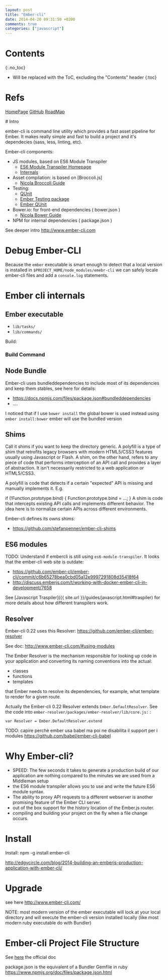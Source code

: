 ```yaml
---
layout: post
title: "Ember-cli"
date: 2014-04-20 09:31:50 +0200
comments: true
categories: ["javascript"]
---
```


# Contents
{:.no_toc}

* Will be replaced with the ToC, excluding the "Contents" header
{:toc}

# Refs

[HomePage](http://iamstef.net/ember-cli/)
[GitHub](https://github.com/stefanpenner/ember-cli)
[RoadMap](https://waffle.io/stefanpenner/ember-cli)

# Intro

ember-cli is command line utility which provides a fast asset pipeline
for Ember. It makes really simple and fast to build a project and it's
dependecies (sass, less, linting, etc).

Ember-cli components:

* JS modules, based on ES6 Module Transpiler
  * [ES6 Module Transpiler Homepage](https://github.com/esnext/es6-module-transpiler)
  * [Internals](http://eviltrout.com/2014/05/03/getting-started-with-es6.html)
* Asset compilation: is based on [Broccoli.js]
  * [Nicola Broccoli Guide]({{site.url}}/guides/broccoli.html)
* Testing:
  * [QUnit](http://qunitjs.com/)
  * [Ember Testing package](http://emberjs.com/guides/testing/integration/)
  * [Ember QUnit](https://github.com/rpflorence/ember-qunit)
* Bower.io: for front-end dependencies ( bower.json )
  * [Nicola Bower Guide]({{site.url}}/guides/bower.html)
* NPM for internal dependencies ( package.json )

See deeper intro http://www.ember-cli.com 

# Debug Ember-CLI

Because the `ember` executable is smart enough to detect that a local version is installed in `$PROJECT_HOME/node_modules/emebr-cli` we can safely locale ember-cli files and add a `console.log` statements.

# Ember cli internals

## Ember executable

* `lib/tasks/`
* `lib/commands/`

Build:

### Build Command


## Node Bundle

Ember-cli uses bundleddependencies to include most of its dependencies and keep them stables, see here for details:

* https://docs.npmjs.com/files/package.json#bundleddependencies
* ....

I noticed that if I use `bower install` the global bower is used instead using `ember install:bower` ember will use the bundled version


## Shims

Call it shims if you want to keep the directory generic. A polyfill is a type of shim that retrofits legacy browsers with modern HTML5/CSS3 features usually using Javascript or Flash. A shim, on the other hand, refers to any piece of code that performs interception of an API call and provides a layer of abstraction. It isn't necessarily restricted to a web application or HTML5/CSS3.

A polyfill is code that detects if a certain "expected" API is missing and manually implements it. E.g.

if (!Function.prototype.bind) { Function.prototype.bind = ...; }
A shim is code that intercepts existing API calls and implements different behavior. The idea here is to normalize certain APIs across different environments. 

Ember-cli defines its owns shims:

* https://github.com/stefanpenner/ember-cli-shims

## ES6 modules

TODO: Understand if embercli is still using `es6-module-transpiler`. It looks that the ember-cli web site is outdate:

* https://github.com/ember-cli/ember-cli/commit/c6b65278bea0cbd05a12e9997291808d35418f64
* http://discuss.emberjs.com/t/working-with-docker-ember-cli-in-development/7658


See [Javascript Traspiler]({{ site.url }}/guides/javascript.html#traspiler) for more details about how different transpilers work.

## Resolver

Ember-cli 0.22 uses this Resolver: https://github.com/ember-cli/ember-resolver

See doc: http://www.ember-cli.com/#using-modules

The Ember Resolver is the mechanism responsible for looking up code in your application and converting its naming conventions into the actual:

* classes
* functions
* templates 

that Ember needs to resolve its dependencies, for example, what template to render for a given route.

Actually the Ember-cli 0.22 Resolver extends `Ember.DefaultResolver`. See the code into `ember-resolver/packages/ember-resolver/lib/core.js:` :

~~~
var Resolver = Ember.DefaultResolver.extend
~~~

TODO: capire perchè ember usa babel ma poi ne disabilita il support per i  modules https://github.com/babel/ember-cli-babel

# Why Ember-cli?

* SPEED: The few seconds it takes to generate a production build of our
application are nothing compared to the minutes we are used from a Middleman setup
* the ES6 module transpiler allows you to use and write the future ES6 module syntax.
* The ability to proxy API requests to a different webserver is another promising feature of the Ember CLI server. 
* out of the box support for the history location of the Ember.js router.
* compiling and building your project on the fly when a file change occurs.



# Install

Install: npm -g install ember-cli

http://edgycircle.com/blog/2014-building-an-emberjs-production-application-with-ember-cli/


# Upgrade
see here http://www.ember-cli.com/

NOTE: most modern version of the ember executable will lock at your local directory and will execute the ember-cli version installed locally (like most modern ruby executable do with Bundler)


# Ember-cli Project File Structure

See [here](http://www.ember-cli.com/#folder-layout) the official doc

package.json is the equivalent of a Bundler Gemfile in ruby https://www.npmjs.org/doc/files/package.json.html

